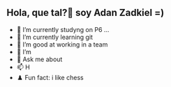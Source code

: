 ## Hola, que tal?👋 soy Adan Zadkiel =)

- 🔭 I’m currently studyng on P6 ...
- 🌱 I’m currently learning git
- 👯 I’m good at working in a team
- 🤔 I’m 
- 💬 Ask me about 
- 📫 H
- ♟️ Fun fact: i like chess

